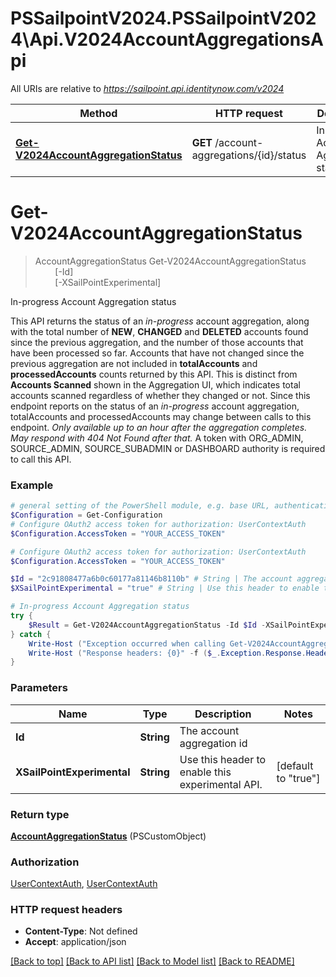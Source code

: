 # PSSailpointV2024.PSSailpointV2024\Api.V2024AccountAggregationsApi

All URIs are relative to *https://sailpoint.api.identitynow.com/v2024*

Method | HTTP request | Description
------------- | ------------- | -------------
[**Get-V2024AccountAggregationStatus**](V2024AccountAggregationsApi.md#Get-V2024AccountAggregationStatus) | **GET** /account-aggregations/{id}/status | In-progress Account Aggregation status


<a id="Get-V2024AccountAggregationStatus"></a>
# **Get-V2024AccountAggregationStatus**
> AccountAggregationStatus Get-V2024AccountAggregationStatus<br>
> &nbsp;&nbsp;&nbsp;&nbsp;&nbsp;&nbsp;&nbsp;&nbsp;[-Id] <String><br>
> &nbsp;&nbsp;&nbsp;&nbsp;&nbsp;&nbsp;&nbsp;&nbsp;[-XSailPointExperimental] <String><br>

In-progress Account Aggregation status

This API returns the status of an *in-progress* account aggregation, along with the total number of **NEW**, **CHANGED** and **DELETED** accounts found since the previous aggregation, and the number of those accounts that have been processed so far.  Accounts that have not changed since the previous aggregation are not included in **totalAccounts** and **processedAccounts** counts returned by this API. This is distinct from **Accounts Scanned** shown in the Aggregation UI, which indicates total accounts scanned regardless of whether they changed or not.  Since this endpoint reports on the status of an *in-progress* account aggregation, totalAccounts and processedAccounts may change between calls to this endpoint.  *Only available up to an hour after the aggregation completes. May respond with *404 Not Found* after that.*  A token with ORG_ADMIN, SOURCE_ADMIN, SOURCE_SUBADMIN or DASHBOARD authority is required to call this API.

### Example
```powershell
# general setting of the PowerShell module, e.g. base URL, authentication, etc
$Configuration = Get-Configuration
# Configure OAuth2 access token for authorization: UserContextAuth
$Configuration.AccessToken = "YOUR_ACCESS_TOKEN"

# Configure OAuth2 access token for authorization: UserContextAuth
$Configuration.AccessToken = "YOUR_ACCESS_TOKEN"

$Id = "2c91808477a6b0c60177a81146b8110b" # String | The account aggregation id
$XSailPointExperimental = "true" # String | Use this header to enable this experimental API. (default to "true")

# In-progress Account Aggregation status
try {
    $Result = Get-V2024AccountAggregationStatus -Id $Id -XSailPointExperimental $XSailPointExperimental
} catch {
    Write-Host ("Exception occurred when calling Get-V2024AccountAggregationStatus: {0}" -f ($_.ErrorDetails | ConvertFrom-Json))
    Write-Host ("Response headers: {0}" -f ($_.Exception.Response.Headers | ConvertTo-Json))
}
```

### Parameters

Name | Type | Description  | Notes
------------- | ------------- | ------------- | -------------
 **Id** | **String**| The account aggregation id | 
 **XSailPointExperimental** | **String**| Use this header to enable this experimental API. | [default to &quot;true&quot;]

### Return type

[**AccountAggregationStatus**](AccountAggregationStatus.md) (PSCustomObject)

### Authorization

[UserContextAuth](../README.md#UserContextAuth), [UserContextAuth](../README.md#UserContextAuth)

### HTTP request headers

 - **Content-Type**: Not defined
 - **Accept**: application/json

[[Back to top]](#) [[Back to API list]](../README.md#documentation-for-api-endpoints) [[Back to Model list]](../README.md#documentation-for-models) [[Back to README]](../README.md)

